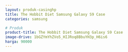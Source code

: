 ```yaml
---
layout: produk-casinghp
title: The Hobbit Diet Samsung Galaxy S9 Case
categories: samsung

# Produk
product-title: The Hobbit Diet Samsung Galaxy S9 Case
image-drive: 1bGZYmYhZVo5_HIJRoq8BbuYH3p_H6is6
harga: 90000
---
```

